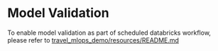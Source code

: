 # Model Validation
To enable model validation as part of scheduled databricks workflow, please refer to [travel_mlops_demo/resources/README.md](../resources/README.md)
